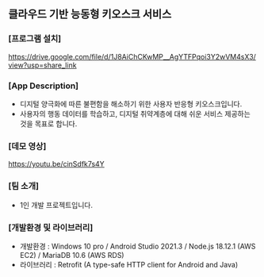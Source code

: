 ## 클라우드 기반 능동형 키오스크 서비스


### [프로그램 설치]

https://drive.google.com/file/d/1J8AiChCKwMP__AgYTFPqoi3Y2wVM4sX3/view?usp=share_link


### [App Description]

- 디지털 양극화에 따른 불편함을 해소하기 위한 사용자 반응형 키오스크입니다.
- 사용자의 행동 데이터를 학습하고, 디지털 취약계층에 대해 쉬운 서비스 제공하는 것을 목표로 합니다.


### [데모 영상]

https://youtu.be/cinSdfk7s4Y


### [팀 소개]

- 1인 개발 프로젝트입니다.


### [개발환경 및 라이브러리]

- 개발환경 : Windows 10 pro / Android Studio 2021.3 / Node.js 18.12.1 (AWS EC2) / MariaDB 10.6 (AWS RDS)
- 라이브러리 : Retrofit (A type-safe HTTP client for Android and Java)
